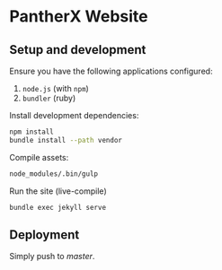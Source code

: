 # PantherX Website

## Setup and development

Ensure you have the following applications configured:

1. `node.js` (with `npm`)
2. `bundler` (ruby)

Install development dependencies:

```bash
npm install
bundle install --path vendor
```

Compile assets:

```bash
node_modules/.bin/gulp
```

Run the site (live-compile)

```
bundle exec jekyll serve
```

## Deployment

Simply push to _master_.